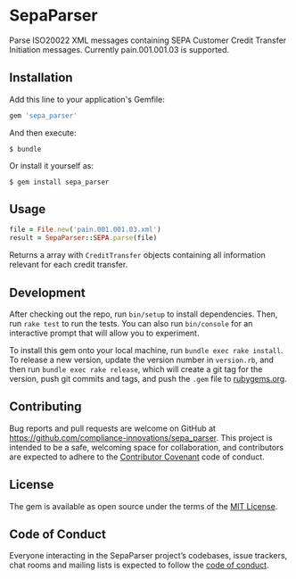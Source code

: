# SepaParser

Parse ISO20022 XML messages containing SEPA Customer Credit Transfer Initiation messages. Currently pain.001.001.03 is supported.

## Installation

Add this line to your application's Gemfile:

```ruby
gem 'sepa_parser'
```

And then execute:

    $ bundle

Or install it yourself as:

    $ gem install sepa_parser

## Usage

```ruby
file = File.new('pain.001.001.03.xml')
result = SepaParser::SEPA.parse(file)
```
Returns a array with `CreditTransfer` objects containing all information relevant for each credit transfer.

## Development

After checking out the repo, run `bin/setup` to install dependencies. Then, run `rake test` to run the tests. You can also run `bin/console` for an interactive prompt that will allow you to experiment.

To install this gem onto your local machine, run `bundle exec rake install`. To release a new version, update the version number in `version.rb`, and then run `bundle exec rake release`, which will create a git tag for the version, push git commits and tags, and push the `.gem` file to [rubygems.org](https://rubygems.org).

## Contributing

Bug reports and pull requests are welcome on GitHub at https://github.com/compliance-innovations/sepa_parser. This project is intended to be a safe, welcoming space for collaboration, and contributors are expected to adhere to the [Contributor Covenant](http://contributor-covenant.org) code of conduct.

## License

The gem is available as open source under the terms of the [MIT License](https://opensource.org/licenses/MIT).

## Code of Conduct

Everyone interacting in the SepaParser project’s codebases, issue trackers, chat rooms and mailing lists is expected to follow the [code of conduct](https://github.com/compliance-innovations/sepa_parser/blob/master/CODE_OF_CONDUCT.md).
